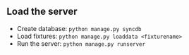 Load the server
---------------

* Create database: `python manage.py syncdb`
* Load fixtures: `python manage.py loaddata <fixturename>`
* Run the server: `python manage.py runserver`